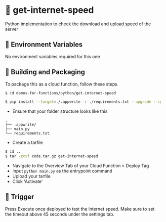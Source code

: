 # 📧 get-internet-speed
Python implementation to check the download and upload speed of the server

## 📝 Environment Variables
No environment variables required for this one

## 🚀 Building and Packaging

To package this as a cloud function, follow these steps.

```bash
$ cd demos-for-functions/python/get-internet-speed

$ pip install --target=./.appwrite -r ./requirements.txt --upgrade --ignore-installed 
```

* Ensure that your folder structure looks like this 
```
.
├── .appwrite/
├── main.py
└── requirements.txt
```

* Create a tarfile

```bash
$ cd ..
$ tar -zcvf code.tar.gz get-internet-speed
```

* Navigate to the Overview Tab of your Cloud Function > Deploy Tag
* Input  `python main.py` as the entrypoint command
* Upload your tarfile 
* Click 'Activate'

## 🎯 Trigger

Press Execute once deployed to test the Internet speed. 
Make sure to set the timeout above 45 seconds under the settings tab.
